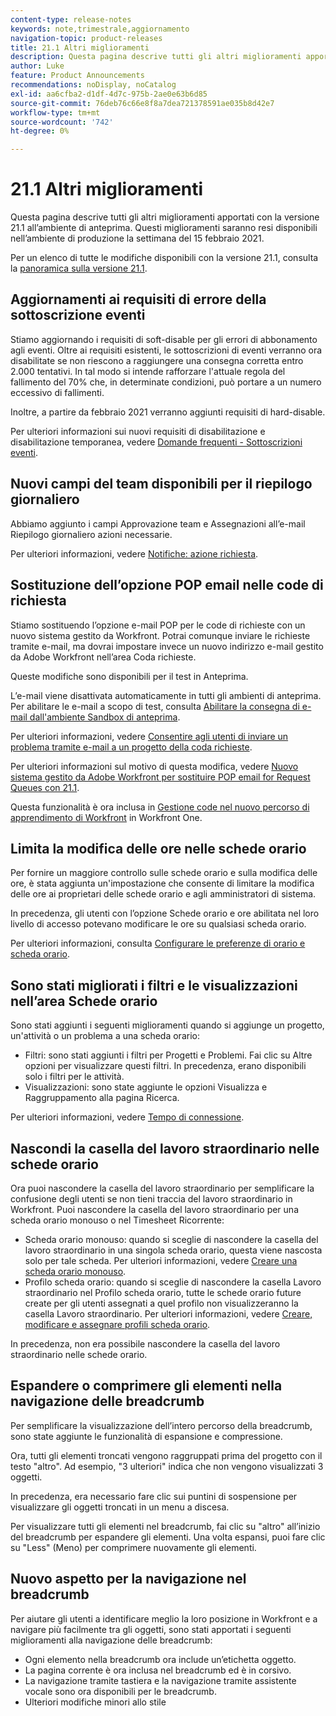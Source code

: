 ```yaml
---
content-type: release-notes
keywords: note,trimestrale,aggiornamento
navigation-topic: product-releases
title: 21.1 Altri miglioramenti
description: Questa pagina descrive tutti gli altri miglioramenti apportati con la versione 21.1 all’ambiente di anteprima. Questi miglioramenti saranno resi disponibili nell’ambiente di produzione la settimana del 15 febbraio 2021.
author: Luke
feature: Product Announcements
recommendations: noDisplay, noCatalog
exl-id: aa6cfba2-d1df-4d7c-975b-2ae0e63b6d85
source-git-commit: 76deb76c66e8f8a7dea721378591ae035b8d42e7
workflow-type: tm+mt
source-wordcount: '742'
ht-degree: 0%

---
```


# 21.1 Altri miglioramenti

Questa pagina descrive tutti gli altri miglioramenti apportati con la versione 21.1 all’ambiente di anteprima. Questi miglioramenti saranno resi disponibili nell’ambiente di produzione la settimana del 15 febbraio 2021.

Per un elenco di tutte le modifiche disponibili con la versione 21.1, consulta la [panoramica sulla versione 21.1](../../../product-announcements/product-releases/21.1-release-activity/21-1-release-overview.md).

## Aggiornamenti ai requisiti di errore della sottoscrizione eventi

Stiamo aggiornando i requisiti di soft-disable per gli errori di abbonamento agli eventi. Oltre ai requisiti esistenti, le sottoscrizioni di eventi verranno ora disabilitate se non riescono a raggiungere una consegna corretta entro 2.000 tentativi. In tal modo si intende rafforzare l&#39;attuale regola del fallimento del 70% che, in determinate condizioni, può portare a un numero eccessivo di fallimenti.

Inoltre, a partire da febbraio 2021 verranno aggiunti requisiti di hard-disable.

Per ulteriori informazioni sui nuovi requisiti di disabilitazione e disabilitazione temporanea, vedere [Domande frequenti - Sottoscrizioni eventi](../../../wf-api/general/event-subs-faq.md).

## Nuovi campi del team disponibili per il riepilogo giornaliero

Abbiamo aggiunto i campi Approvazione team e Assegnazioni all’e-mail Riepilogo giornaliero azioni necessarie.

Per ulteriori informazioni, vedere [Notifiche: azione richiesta](../../../workfront-basics/using-notifications/notifications-action-needed.md).

## Sostituzione dell’opzione POP email nelle code di richiesta

Stiamo sostituendo l’opzione e-mail POP per le code di richieste con un nuovo sistema gestito da Workfront. Potrai comunque inviare le richieste tramite e-mail, ma dovrai impostare invece un nuovo indirizzo e-mail gestito da Adobe Workfront nell’area Coda richieste.

Queste modifiche sono disponibili per il test in Anteprima.

L’e-mail viene disattivata automaticamente in tutti gli ambienti di anteprima. Per abilitare le e-mail a scopo di test, consulta [Abilitare la consegna di e-mail dall&#39;ambiente Sandbox di anteprima](../../../workfront-basics/using-notifications/enable-delivery-emails-from-preview-sandbox-environment.md).

Per ulteriori informazioni, vedere [Consentire agli utenti di inviare un problema tramite e-mail a un progetto della coda richieste](/help/quicksilver/manage-work/requests/create-requests/enable-email-issues-into-projects.md).

Per ulteriori informazioni sul motivo di questa modifica, vedere [Nuovo sistema gestito da Adobe Workfront per sostituire POP email for Request Queues con 21.1](../../../product-announcements/announcements/announcement-archive/pop-removal-request-queue.md).

Questa funzionalità è ora inclusa in [Gestione code nel nuovo percorso di apprendimento di Workfront](https://one.workfront.com/s/learningpath4/queue-management-MCYCJRWK36QZBP7PGMNDMSPRN3LE) in Workfront One.

## Limita la modifica delle ore nelle schede orario

Per fornire un maggiore controllo sulle schede orario e sulla modifica delle ore, è stata aggiunta un&#39;impostazione che consente di limitare la modifica delle ore ai proprietari delle schede orario e agli amministratori di sistema.

In precedenza, gli utenti con l’opzione Schede orario e ore abilitata nel loro livello di accesso potevano modificare le ore su qualsiasi scheda orario.

Per ulteriori informazioni, consulta [Configurare le preferenze di orario e scheda orario](../../../administration-and-setup/set-up-workfront/configure-timesheets-schedules/timesheet-and-hour-preferences.md).

## Sono stati migliorati i filtri e le visualizzazioni nell’area Schede orario

Sono stati aggiunti i seguenti miglioramenti quando si aggiunge un progetto, un&#39;attività o un problema a una scheda orario:

* Filtri: sono stati aggiunti i filtri per Progetti e Problemi. Fai clic su Altre opzioni per visualizzare questi filtri. In precedenza, erano disponibili solo i filtri per le attività.
* Visualizzazioni: sono state aggiunte le opzioni Visualizza e Raggruppamento alla pagina Ricerca.

Per ulteriori informazioni, vedere [Tempo di connessione](../../../timesheets/create-and-manage-timesheets/log-time.md).

## Nascondi la casella del lavoro straordinario nelle schede orario

Ora puoi nascondere la casella del lavoro straordinario per semplificare la confusione degli utenti se non tieni traccia del lavoro straordinario in Workfront. Puoi nascondere la casella del lavoro straordinario per una scheda orario monouso o nel Timesheet Ricorrente:

* Scheda orario monouso: quando si sceglie di nascondere la casella del lavoro straordinario in una singola scheda orario, questa viene nascosta solo per tale scheda. Per ulteriori informazioni, vedere [Creare una scheda orario monouso](../../../timesheets/create-and-manage-timesheets/create-tmshts.md).
* Profilo scheda orario: quando si sceglie di nascondere la casella Lavoro straordinario nel Profilo scheda orario, tutte le schede orario future create per gli utenti assegnati a quel profilo non visualizzeranno la casella Lavoro straordinario. Per ulteriori informazioni, vedere [Creare, modificare e assegnare profili scheda orario](../../../timesheets/create-and-manage-timesheets/create-timesheet-profiles.md).

In precedenza, non era possibile nascondere la casella del lavoro straordinario nelle schede orario.

## Espandere o comprimere gli elementi nella navigazione delle breadcrumb

Per semplificare la visualizzazione dell’intero percorso della breadcrumb, sono state aggiunte le funzionalità di espansione e compressione.

Ora, tutti gli elementi troncati vengono raggruppati prima del progetto con il testo &quot;altro&quot;. Ad esempio, &quot;3 ulteriori&quot; indica che non vengono visualizzati 3 oggetti.

In precedenza, era necessario fare clic sui puntini di sospensione per visualizzare gli oggetti troncati in un menu a discesa.

Per visualizzare tutti gli elementi nel breadcrumb, fai clic su &quot;altro&quot; all’inizio del breadcrumb per espandere gli elementi. Una volta espansi, puoi fare clic su &quot;Less&quot; (Meno) per comprimere nuovamente gli elementi.

## Nuovo aspetto per la navigazione nel breadcrumb

Per aiutare gli utenti a identificare meglio la loro posizione in Workfront e a navigare più facilmente tra gli oggetti, sono stati apportati i seguenti miglioramenti alla navigazione delle breadcrumb:

* Ogni elemento nella breadcrumb ora include un’etichetta oggetto.
* La pagina corrente è ora inclusa nel breadcrumb ed è in corsivo.
* La navigazione tramite tastiera e la navigazione tramite assistente vocale sono ora disponibili per le breadcrumb.
* Ulteriori modifiche minori allo stile

